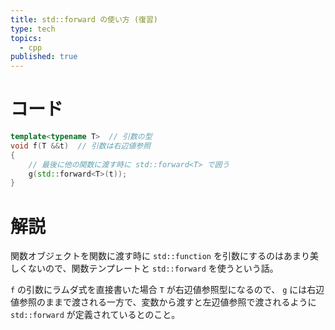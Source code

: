 ```yaml
---
title: std::forward の使い方 (復習)
type: tech
topics:
  - cpp
published: true
---
```


# コード

```cpp
template<typename T>  // 引数の型
void f(T &&t)  // 引数は右辺値参照
{
    // 最後に他の関数に渡す時に std::forward<T> で囲う
    g(std::forward<T>(t));
}
```

# 解説

関数オブジェクトを関数に渡す時に `std::function` を引数にするのはあまり美しくないので、関数テンプレートと `std::forward` を使うという話。

`f` の引数にラムダ式を直接書いた場合 `T` が右辺値参照型になるので、 `g` には右辺値参照のままで渡される一方で、変数から渡すと左辺値参照で渡されるように `std::forward` が定義されているとのこと。
